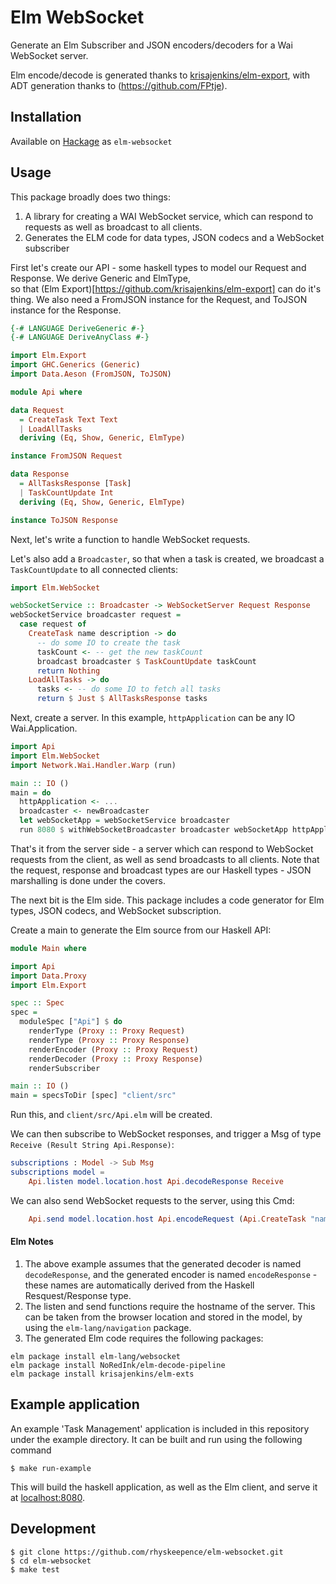 # Elm WebSocket

Generate an Elm Subscriber and JSON encoders/decoders for a Wai WebSocket server.

Elm encode/decode is generated thanks to [krisajenkins/elm-export](https://github.com/krisajenkins/elm-export), with ADT generation thanks to (https://github.com/FPtje).

## Installation

Available on [Hackage](https://hackage.haskell.org/package/elm-websocket-1.0) as ```elm-websocket```

## Usage

This package broadly does two things:
 1. A library for creating a WAI WebSocket service, which can respond to requests as well as broadcast to all clients.
 1. Generates the ELM code for data types, JSON codecs and a WebSocket subscriber

First let's create our API - some haskell types to model our Request and Response. We derive Generic and ElmType,  
so that (Elm Export)[https://github.com/krisajenkins/elm-export] can do it's thing. We also 
need a FromJSON instance for the Request, and ToJSON instance for the Response.

```haskell
{-# LANGUAGE DeriveGeneric #-}
{-# LANGUAGE DeriveAnyClass #-}

import Elm.Export
import GHC.Generics (Generic)
import Data.Aeson (FromJSON, ToJSON)

module Api where

data Request
  = CreateTask Text Text
  | LoadAllTasks
  deriving (Eq, Show, Generic, ElmType)

instance FromJSON Request

data Response
  = AllTasksResponse [Task]
  | TaskCountUpdate Int
  deriving (Eq, Show, Generic, ElmType)

instance ToJSON Response
```

Next, let's write a function to handle WebSocket requests.

Let's also add a `Broadcaster`, so that when a task is created, we broadcast a `TaskCountUpdate` to all connected clients:

```haskell
import Elm.WebSocket

webSocketService :: Broadcaster -> WebSocketServer Request Response
webSocketService broadcaster request =
  case request of
    CreateTask name description -> do
      -- do some IO to create the task
      taskCount <- -- get the new taskCount 
      broadcast broadcaster $ TaskCountUpdate taskCount 
      return Nothing
    LoadAllTasks -> do      
      tasks <- -- do some IO to fetch all tasks      
      return $ Just $ AllTasksResponse tasks
```

Next, create a server. In this example, `httpApplication` can be any IO Wai.Application.

```haskell
import Api 
import Elm.WebSocket
import Network.Wai.Handler.Warp (run)

main :: IO ()
main = do
  httpApplication <- ...
  broadcaster <- newBroadcaster
  let webSocketApp = webSocketService broadcaster
  run 8080 $ withWebSocketBroadcaster broadcaster webSocketApp httpApplication     
```

That's it from the server side - a server which can respond to WebSocket requests from 
the client, as well as send broadcasts to all clients. Note that the request, response and broadcast types
are our Haskell types - JSON marshalling is done under the covers.

The next bit is the Elm side. This package includes a code generator for Elm types, JSON codecs, and WebSocket subscription.

Create a main to generate the Elm source from our Haskell API:

```haskell
module Main where

import Api
import Data.Proxy
import Elm.Export

spec :: Spec
spec =
  moduleSpec ["Api"] $ do
    renderType (Proxy :: Proxy Request)
    renderType (Proxy :: Proxy Response)
    renderEncoder (Proxy :: Proxy Request)
    renderDecoder (Proxy :: Proxy Response)
    renderSubscriber

main :: IO ()
main = specsToDir [spec] "client/src"
```

Run this, and `client/src/Api.elm` will be created.

We can then subscribe to WebSocket responses, and trigger a Msg of type `Receive (Result String Api.Response)`:

```elm
subscriptions : Model -> Sub Msg
subscriptions model =
    Api.listen model.location.host Api.decodeResponse Receive
```

We can also send WebSocket requests to the server, using this Cmd:

```elm
    Api.send model.location.host Api.encodeRequest (Api.CreateTask "name" "description")
```

#### Elm Notes

 1. The above example assumes that the generated decoder is named `decodeResponse`, and the generated encoder is named `encodeResponse` - these
names are automatically derived from the Haskell Resquest/Response type. 
 2. The listen and send functions require the hostname of the server. This can be taken from the browser location and stored in the model, by using the `elm-lang/navigation` package. 
 3. The generated Elm code requires the following packages:
   ```
   elm package install elm-lang/websocket
   elm package install NoRedInk/elm-decode-pipeline
   elm package install krisajenkins/elm-exts
   ```

## Example application

An example 'Task Management' application is included in this repository under the example directory. It can be built and run using the following command

```
$ make run-example
```

This will build the haskell application, as well as the Elm client, and serve it at [localhost:8080](http://localhost:8080).


## Development

```
$ git clone https://github.com/rhyskeepence/elm-websocket.git
$ cd elm-websocket
$ make test
```
